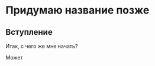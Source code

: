 Придумаю название позже
=======================

Вступление
----------

Итак, с чего же мне начать?

Может
